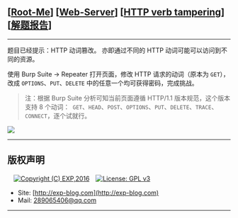 ## [[Root-Me](https://www.root-me.org/)] [[Web-Server](https://www.root-me.org/en/Challenges/Web-Server/)] [[HTTP verb tampering](https://www.root-me.org/en/Challenges/Web-Server/HTTP-verb-tampering)] [[解题报告](https://exp-blog.com/safe/ctf/rootme/web-server/http-verb-tampering/)]

------

题目已经提示：HTTP 动词篡改。 亦即通过不同的 HTTP 动词可能可以访问到不同的资源。

使用 Burp Suite -> Repeater 打开页面，修改 HTTP 请求的动词（原本为 `GET`），改成 `OPTIONS`、`PUT`、`DELETE` 中的任意一个均可获得密码，完成挑战。

> 注：根据 Burp Suite 分析可知当前页面遵循 HTTP/1.1 版本规范，这个版本支持 8 个动词：` GET`、`HEAD`、`POST`、`OPTIONS`、`PUT`、`DELETE`、`TRACE`、`CONNECT`，逐个试就行。

![](https://github.com/lyy289065406/CTF-Solving-Reports/blob/master/rootme/Web-Server/%5B10%5D%20%5B15P%5D%20HTTP%20verb%20tampering/imgs/01.png)

------

## 版权声明

　[![Copyright (C) EXP,2016](https://img.shields.io/badge/Copyright%20(C)-EXP%202016-blue.svg)](http://exp-blog.com)　[![License: GPL v3](https://img.shields.io/badge/License-GPL%20v3-blue.svg)](https://www.gnu.org/licenses/gpl-3.0)
  

- Site: [http://exp-blog.com](http://exp-blog.com) 
- Mail: <a href="mailto:289065406@qq.com?subject=[EXP's Github]%20Your%20Question%20（请写下您的疑问）&amp;body=What%20can%20I%20help%20you?%20（需要我提供什么帮助吗？）">289065406@qq.com</a>


------
